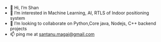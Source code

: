 - 👋 Hi, I’m Shan
- 👀 I’m interested in Machine Learning, AI, RTLS of Indoor positioning system
- 💞️ I’m looking to collaborate on Python,Core java, Nodejs, C++ backend projects
- 📫 ping me at santanu.magai@gmail.com

<!---
rudra-108/rudra-108 is a ✨ special ✨ repository because its `README.md` (this file) appears on your GitHub profile.
You can click the Preview link to take a look at your changes.
--->
